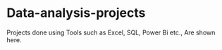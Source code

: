 # Data-analysis-projects
Projects done using Tools such as Excel, SQL, Power Bi etc., Are shown here.
